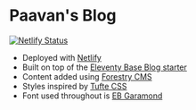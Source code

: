 # Paavan's Blog

[![Netlify Status](https://api.netlify.com/api/v1/badges/9d180ac6-92e1-4270-875c-591541c5fee7/deploy-status)](https://app.netlify.com/sites/paavan-new-blog/deploys)

* Deployed with [Netlify](https://netlify.com/)
* Built on top of the [Eleventy Base Blog starter](https://eleventy-base-blog.netlify.com/)
* Content added using [Forestry CMS](https://forestry.io/)
* Styles inspired by [Tufte CSS](https://edwardtufte.github.io/tufte-css/)
* Font used throughout is [EB Garamond](https://fonts.google.com/specimen/EB+Garamond) 
